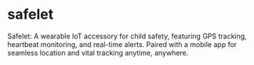 # safelet
Safelet: A wearable IoT accessory for child safety, featuring GPS tracking, heartbeat monitoring, and real-time alerts. Paired with a mobile app for seamless location and vital tracking anytime, anywhere.
